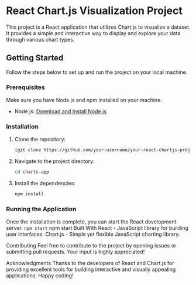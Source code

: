 # React Chart.js Visualization Project

This project is a React application that utilizes Chart.js to visualize a dataset. It provides a simple and interactive way to display and explore your data through various chart types.

## Getting Started

Follow the steps below to set up and run the project on your local machine.

### Prerequisites

Make sure you have Node.js and npm installed on your machine.

- Node.js: [Download and Install Node.js](https://nodejs.org/)

### Installation

1. Clone the repository:

    ```bash
    [git clone https://github.com/your-username/your-react-chartjs-project.git](https://github.com/MedHabibHafiene/ChartProject-ReactJS.git)
    ```

2. Navigate to the project directory:

    ```bash
    cd charts-app
    ```

3. Install the dependencies:

    ```bash
    npm install
    ```

### Running the Application

Once the installation is complete, you can start the React development server.
    ```
    npm start
    ```
npm start
Built With
React - JavaScript library for building user interfaces.
Chart.js - Simple yet flexible JavaScript charting library.

Contributing
Feel free to contribute to the project by opening issues or submitting pull requests. Your input is highly appreciated!

Acknowledgments
Thanks to the developers of React and Chart.js for providing excellent tools for building interactive and visually appealing applications.
Happy coding!
